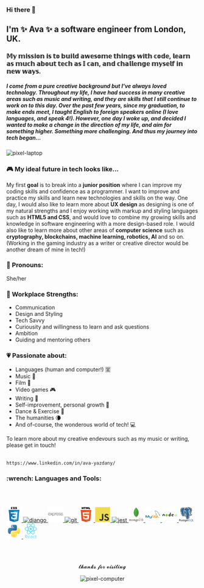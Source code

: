### Hi there 👋

## I'm ✨ Ava ✨ a software engineer from London, UK. 
### 𝕄𝕪 𝕞𝕚𝕤𝕤𝕚𝕠𝕟 𝕚𝕤 𝕥𝕠 𝕓𝕦𝕚𝕝𝕕 𝕒𝕨𝕖𝕤𝕠𝕞𝕖 𝕥𝕙𝕚𝕟𝕘𝕤 𝕨𝕚𝕥𝕙 𝕔𝕠𝕕𝕖, 𝕝𝕖𝕒𝕣𝕟 𝕒𝕤 𝕞𝕦𝕔𝕙 𝕒𝕓𝕠𝕦𝕥 𝕥𝕖𝕔𝕙 𝕒𝕤 𝕀 𝕔𝕒𝕟, 𝕒𝕟𝕕 𝕔𝕙𝕒𝕝𝕝𝕖𝕟𝕘𝕖 𝕞𝕪𝕤𝕖𝕝𝕗 𝕚𝕟 𝕟𝕖𝕨 𝕨𝕒𝕪𝕤.
##### I come from a pure creative background but I've always loved technology. Throughout my life, I have had success in many creative areas such as music and writing, and they are skills that I still continue to work on to this day. Over the past few years, since my graduation, to make ends meet, I taught English to foreign speakers online (I love languages, and speak 4!). However, one day I woke up, and decided I wanted to make a change in the direction of my life, and aim for something higher. Something more challenging. And thus my journey into tech began...


![pixel-laptop](https://i.pinimg.com/originals/47/37/f3/4737f384e164cab17788950cca6a312c.gif)

### 🎮 My ideal future in tech looks like...
My first <strong>goal</strong> is to break into a <strong>junior position</strong> where I can improve my coding skills and confidence as a programmer. I want to improve and practice my skills and learn new technologies and skills on the way. One day, I would also like to learn more about <strong>UX design</strong> as designing is one of my natural strengths and I enjoy working with markup and styling languages such as <strong>HTML5 and CSS</strong>, and would love to combine my growing skills and knowledge in software engineering with a more design-based role. I would also like to learn more about other areas of <strong>computer science</strong> such as <strong>cryptography, blockchains, machine learning, robotics, AI</strong> and so on.
(Working in the gaming industry as a writer or creative director would be another dream of mine in tech!)


### :cherry_blossom: Pronouns: 
She/her

### 💖 Workplace Strengths:
- Communication
- Design and Styling
- Tech Savvy 
- Curiousity and willingness to learn and ask questions
- Ambition
- Guiding and mentoring others

### :heartpulse: Passionate about:
- Languages (human and computer!) :u55b6: 
-  Music :violin: 
-  Film :movie_camera: 
- Video games :video_game: 
- Writing :notebook_with_decorative_cover: 
- Self-improvement, personal growth :hibiscus: 
- Dance & Exercise :dancer: 
- The humanities :waning_crescent_moon: 
- And of-course, the wonderous world of tech! :computer:

To learn more about my creative endevours such as my music or writing, please get in touch!
                 
                                                 https://www.linkedin.com/in/ava-yazdany/



<h3 align="left">:wrench: Languages and Tools:</h3><br></br>
<p align="left"><a href="https://www.w3schools.com/css/" target="_blank" rel="noreferrer"> <img src="https://raw.githubusercontent.com/devicons/devicon/master/icons/css3/css3-original-wordmark.svg" alt="css3" width="40" height="40"/> </a> <a href="https://www.djangoproject.com/" target="_blank" rel="noreferrer"> <img src=https://preneure.com/wp-content/uploads/2022/02/django.png" alt="django" width="40" height="40"/> </a> <a href="https://expressjs.com" target="_blank" rel="noreferrer"> <img src="https://raw.githubusercontent.com/devicons/devicon/master/icons/express/express-original-wordmark.svg" alt="express" width="40" height="40"/> </a> <a href="https://git-scm.com/" target="_blank" rel="noreferrer"> <img src="https://www.vectorlogo.zone/logos/git-scm/git-scm-icon.svg" alt="git" width="40" height="40"/> </a> <a href="https://www.w3.org/html/" target="_blank" rel="noreferrer"> <img src="https://raw.githubusercontent.com/devicons/devicon/master/icons/html5/html5-original-wordmark.svg" alt="html5" width="40" height="40"/> </a> <a href="https://developer.mozilla.org/en-US/docs/Web/JavaScript" target="_blank" rel="noreferrer"> <img src="https://raw.githubusercontent.com/devicons/devicon/master/icons/javascript/javascript-original.svg" alt="javascript" width="40" height="40"/> </a> <a href="https://jestjs.io" target="_blank" rel="noreferrer"> <img src="https://www.vectorlogo.zone/logos/jestjsio/jestjsio-icon.svg" alt="jest" width="40" height="40"/> </a> <a href="https://www.mongodb.com/" target="_blank" rel="noreferrer"> <img src="https://raw.githubusercontent.com/devicons/devicon/master/icons/mongodb/mongodb-original-wordmark.svg" alt="mongodb" width="40" height="40"/> </a> <a href="https://www.mysql.com/" target="_blank" rel="noreferrer"> <img src="https://raw.githubusercontent.com/devicons/devicon/master/icons/mysql/mysql-original-wordmark.svg" alt="mysql" width="40" height="40"/> </a> <a href="https://nodejs.org" target="_blank" rel="noreferrer"> <img src="https://raw.githubusercontent.com/devicons/devicon/master/icons/nodejs/nodejs-original-wordmark.svg" alt="nodejs" width="40" height="40"/> </a> <a href="https://www.postgresql.org" target="_blank" rel="noreferrer"> <img src="https://raw.githubusercontent.com/devicons/devicon/master/icons/postgresql/postgresql-original-wordmark.svg" alt="postgresql" width="40" height="40"/> </a> <a href="https://www.python.org" target="_blank" rel="noreferrer"> <img src="https://raw.githubusercontent.com/devicons/devicon/master/icons/python/python-original.svg" alt="python" width="40" height="40"/> </a> <a href="https://reactjs.org/" target="_blank" rel="noreferrer"> <img src="https://raw.githubusercontent.com/devicons/devicon/master/icons/react/react-original-wordmark.svg" alt="react" width="40" height="40"/> </a> </p><br></br>
  
  
  <p align=center>𝓽𝓱𝓪𝓷𝓴𝓼 𝓯𝓸𝓻 𝓿𝓲𝓼𝓲𝓽𝓲𝓷𝓰</p>
  <p align="center">
  <img src="http://49.media.tumblr.com/f8b3e35c0ff7667a246a936b6ed5b1ed/tumblr_o15m65ukYM1u2evjjo1_500.gif" alt="pixel-computer"/>
</p>
